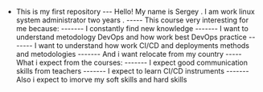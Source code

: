 - This is my first repository
--- Hello! My name is Sergey . I am work linux system administrator two years .
----- This course very interesting for me because:
------- I constantly find new knowledge 
------- I want to understand metodology DevOps and how work best DevOps practice
------- I want to understand how work CI/CD and deployments methods and metodologies
------- And i want relocate from my country
----- What i expect from the courses:
------- I expect good communication skills from teachers
------- I expect to learn CI/CD instruments 
------- Also i expect to imorve my soft skills and hard skills    
